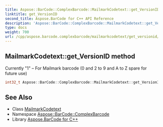 ```yaml
---
title: Aspose::BarCode::ComplexBarcode::MailmarkCodetext::get_VersionID method
linktitle: get_VersionID
second_title: Aspose.BarCode for C++ API Reference
description: 'Aspose::BarCode::ComplexBarcode::MailmarkCodetext::get_VersionID method. Currently "1" – For Mailmark barcode (0 and 2 to 9 and A to Z spare for future use) in C++.'
type: docs
weight: 700
url: /cpp/aspose.barcode.complexbarcode/mailmarkcodetext/get_versionid/
---
```

## MailmarkCodetext::get_VersionID method


Currently "1" – For Mailmark barcode (0 and 2 to 9 and A to Z spare for future use)

```cpp
int32_t Aspose::BarCode::ComplexBarcode::MailmarkCodetext::get_VersionID() const
```

## See Also

* Class [MailmarkCodetext](../)
* Namespace [Aspose::BarCode::ComplexBarcode](../../)
* Library [Aspose.BarCode for C++](../../../)
